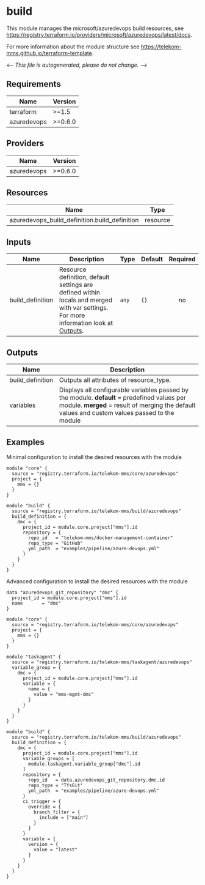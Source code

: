 <!-- BEGIN_TF_DOCS -->
# build

This module manages the microsoft/azuredevops build resources, see https://registry.terraform.io/providers/microsoft/azuredevops/latest/docs.

For more information about the module structure see https://telekom-mms.github.io/terraform-template.

_<-- This file is autogenerated, please do not change. -->_

## Requirements

| Name | Version |
|------|---------|
| terraform | >=1.5 |
| azuredevops | >=0.6.0 |

## Providers

| Name | Version |
|------|---------|
| azuredevops | >=0.6.0 |

## Resources

| Name | Type |
|------|------|
| azuredevops_build_definition.build_definition | resource |

## Inputs

| Name | Description | Type | Default | Required |
|------|-------------|------|---------|:--------:|
| build_definition | Resource definition, default settings are defined within locals and merged with var settings. For more information look at [Outputs](#Outputs). | `any` | `{}` | no |

## Outputs

| Name | Description |
|------|-------------|
| build_definition | Outputs all attributes of resource_type. |
| variables | Displays all configurable variables passed by the module. __default__ = predefined values per module. __merged__ = result of merging the default values and custom values passed to the module |

## Examples

Minimal configuration to install the desired resources with the module

```hcl
module "core" {
  source = "registry.terraform.io/telekom-mms/core/azuredevops"
  project = {
    mms = {}
  }
}

module "build" {
  source = "registry.terraform.io/telekom-mms/build/azuredevops"
  build_definition = {
    dmc = {
      project_id = module.core.project["mms"].id
      repository = {
        repo_id   = "telekom-mms/docker-management-container"
        repo_type = "GitHub"
        yml_path  = "examples/pipeline/azure-devops.yml"
      }
    }
  }
}
```

Advanced configuration to install the desired resources with the module

```hcl
data "azuredevops_git_repository" "dmc" {
  project_id = module.core.project["mms"].id
  name       = "dmc"
}

module "core" {
  source = "registry.terraform.io/telekom-mms/core/azuredevops"
  project = {
    mms = {}
  }
}

module "taskagent" {
  source = "registry.terraform.io/telekom-mms/taskagent/azuredevops"
  variable_group = {
    dmc = {
      project_id = module.core.project["mms"].id
      variable = {
        name = {
          value = "mms-mgmt-dmc"
        }
      }
    }
  }
}

module "build" {
  source = "registry.terraform.io/telekom-mms/build/azuredevops"
  build_definition = {
    dmc = {
      project_id = module.core.project["mms"].id
      variable_groups = [
        module.taskagent.variable_group["dmc"].id
      ]
      repository = {
        repo_id   = data.azuredevops_git_repository.dmc.id
        repo_type = "TfsGit"
        yml_path  = "examples/pipeline/azure-devops.yml"
      }
      ci_trigger = {
        override = {
          branch_filter = {
            include = ["main"]
          }
        }
      }
      variable = {
        version = {
          value = "latest"
        }
      }
    }
  }
}
```
<!-- END_TF_DOCS -->
